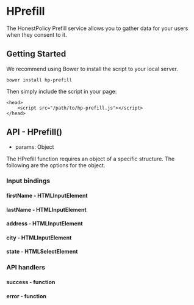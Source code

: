 # HPrefill

The HonestPolicy Prefill service allows you to gather data for your
users when they consent to it. 

## Getting Started

We recommend using Bower to install the script to your local server.

`bower install hp-prefill`

Then simply include the script in your page:

    <head>
        <script src="/path/to/hp-prefill.js"></script>
    </head>

## API - HPrefill()
* params: Object

The HPrefill function requires an object of a specific structure. The
following are the options for the object.


### Input bindings
#### firstName - HTMLInputElement
#### lastName - HTMLInputElement
#### address - HTMLInputElement
#### city - HTMLInputElement
#### state - HTMLSelectElement

### API handlers
#### success - function
#### error - function
